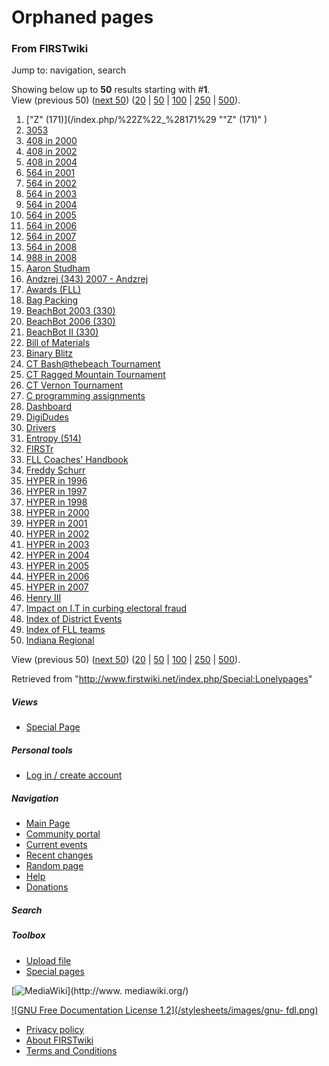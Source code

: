 # Orphaned pages

### From FIRSTwiki

Jump to: navigation, search

Showing below up to **50** results starting with #**1**.  
View (previous 50) ([next
50](/index.php?title=Special:Lonelypages&limit=50&offset=50))
([20](/index.php?title=Special:Lonelypages&limit=20&offset=0) |
[50](/index.php?title=Special:Lonelypages&limit=50&offset=0) |
[100](/index.php?title=Special:Lonelypages&limit=100&offset=0) |
[250](/index.php?title=Special:Lonelypages&limit=250&offset=0) |
[500](/index.php?title=Special:Lonelypages&limit=500&offset=0)).

  1. ["Z" (171)](/index.php/%22Z%22_%28171%29 ""Z" \(171\)" )
  2. [3053](/index.php/3053 "3053" )
  3. [408 in 2000](/index.php/408_in_2000 "408 in 2000" )
  4. [408 in 2002](/index.php/408_in_2002 "408 in 2002" )
  5. [408 in 2004](/index.php/408_in_2004 "408 in 2004" )
  6. [564 in 2001](/index.php/564_in_2001 "564 in 2001" )
  7. [564 in 2002](/index.php/564_in_2002 "564 in 2002" )
  8. [564 in 2003](/index.php/564_in_2003 "564 in 2003" )
  9. [564 in 2004](/index.php/564_in_2004 "564 in 2004" )
  10. [564 in 2005](/index.php/564_in_2005 "564 in 2005" )
  11. [564 in 2006](/index.php/564_in_2006 "564 in 2006" )
  12. [564 in 2007](/index.php/564_in_2007 "564 in 2007" )
  13. [564 in 2008](/index.php/564_in_2008 "564 in 2008" )
  14. [988 in 2008](/index.php/988_in_2008 "988 in 2008" )
  15. [Aaron Studham](/index.php/Aaron_Studham "Aaron Studham" )
  16. [Andzrej (343) 2007 - Andzrej](/index.php/Andzrej_%28343%29_2007_-_Andzrej "Andzrej \(343\) 2007 - Andzrej" )
  17. [Awards (FLL)](/index.php/Awards_%28FLL%29 "Awards \(FLL\)" )
  18. [Bag Packing](/index.php/Bag_Packing "Bag Packing" )
  19. [BeachBot 2003 (330)](/index.php/BeachBot_2003_%28330%29 "BeachBot 2003 \(330\)" )
  20. [BeachBot 2006 (330)](/index.php/BeachBot_2006_%28330%29 "BeachBot 2006 \(330\)" )
  21. [BeachBot II (330)](/index.php/BeachBot_II_%28330%29 "BeachBot II \(330\)" )
  22. [Bill of Materials](/index.php/Bill_of_Materials "Bill of Materials" )
  23. [Binary Blitz](/index.php/Binary_Blitz "Binary Blitz" )
  24. [CT Bash@thebeach Tournament](/index.php/CT_Bash%40thebeach_Tournament "CT Bash@thebeach Tournament" )
  25. [CT Ragged Mountain Tournament](/index.php/CT_Ragged_Mountain_Tournament "CT Ragged Mountain Tournament" )
  26. [CT Vernon Tournament](/index.php/CT_Vernon_Tournament "CT Vernon Tournament" )
  27. [C programming assignments](/index.php/C_programming_assignments "C programming assignments" )
  28. [Dashboard](/index.php/Dashboard "Dashboard" )
  29. [DigiDudes](/index.php/DigiDudes "DigiDudes" )
  30. [Drivers](/index.php/Drivers "Drivers" )
  31. [Entropy (514)](/index.php/Entropy_%28514%29 "Entropy \(514\)" )
  32. [FIRSTr](/index.php/FIRSTr "FIRSTr" )
  33. [FLL Coaches' Handbook](/index.php/FLL_Coaches%27_Handbook "FLL Coaches' Handbook" )
  34. [Freddy Schurr](/index.php/Freddy_Schurr "Freddy Schurr" )
  35. [HYPER in 1996](/index.php/HYPER_in_1996 "HYPER in 1996" )
  36. [HYPER in 1997](/index.php/HYPER_in_1997 "HYPER in 1997" )
  37. [HYPER in 1998](/index.php/HYPER_in_1998 "HYPER in 1998" )
  38. [HYPER in 2000](/index.php/HYPER_in_2000 "HYPER in 2000" )
  39. [HYPER in 2001](/index.php/HYPER_in_2001 "HYPER in 2001" )
  40. [HYPER in 2002](/index.php/HYPER_in_2002 "HYPER in 2002" )
  41. [HYPER in 2003](/index.php/HYPER_in_2003 "HYPER in 2003" )
  42. [HYPER in 2004](/index.php/HYPER_in_2004 "HYPER in 2004" )
  43. [HYPER in 2005](/index.php/HYPER_in_2005 "HYPER in 2005" )
  44. [HYPER in 2006](/index.php/HYPER_in_2006 "HYPER in 2006" )
  45. [HYPER in 2007](/index.php/HYPER_in_2007 "HYPER in 2007" )
  46. [Henry III](/index.php/Henry_III "Henry III" )
  47. [Impact on I.T in curbing electoral fraud](/index.php/Impact_on_I.T_in_curbing_electoral_fraud "Impact on I.T in curbing electoral fraud" )
  48. [Index of District Events](/index.php/Index_of_District_Events "Index of District Events" )
  49. [Index of FLL teams](/index.php/Index_of_FLL_teams "Index of FLL teams" )
  50. [Indiana Regional](/index.php/Indiana_Regional "Indiana Regional" )

View (previous 50) ([next
50](/index.php?title=Special:Lonelypages&limit=50&offset=50))
([20](/index.php?title=Special:Lonelypages&limit=20&offset=0) |
[50](/index.php?title=Special:Lonelypages&limit=50&offset=0) |
[100](/index.php?title=Special:Lonelypages&limit=100&offset=0) |
[250](/index.php?title=Special:Lonelypages&limit=250&offset=0) |
[500](/index.php?title=Special:Lonelypages&limit=500&offset=0)).

Retrieved from "<http://www.firstwiki.net/index.php/Special:Lonelypages>"

##### Views

  * [Special Page](/index.php/Special:Lonelypages)

##### Personal tools

  * [Log in / create account](/index.php?title=Special:Userlogin&returnto=Special:Lonelypages)

[](/index.php/Main_Page "Main Page" )

##### Navigation

  * [Main Page](/index.php/Main_Page)
  * [Community portal](/index.php/FIRSTwiki:Community_portal)
  * [Current events](/index.php/Current_events)
  * [Recent changes](/index.php/Special:Recentchanges)
  * [Random page](/index.php/Special:Random)
  * [Help](/index.php/Help:Contents)
  * [Donations](/index.php/FIRSTwiki:Site_support)

##### Search



##### Toolbox

  * [Upload file](/index.php/Special:Upload)
  * [Special pages](/index.php/Special:Specialpages)

[![MediaWiki](/skins/common/images/poweredby_mediawiki_88x31.png)](http://www.
mediawiki.org/)

[![GNU Free Documentation License 1.2](/stylesheets/images/gnu-
fdl.png)](http://www.gnu.org/copyleft/fdl.html)

  * [Privacy policy](/index.php/FIRSTwiki:Privacy_policy "FIRSTwiki:Privacy policy" )
  * [About FIRSTwiki](/index.php/FIRSTwiki:About "FIRSTwiki:About" )
  * [Terms and Conditions](/index.php/FIRSTwiki:Terms_and_conditions "FIRSTwiki:Terms and conditions" )

